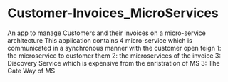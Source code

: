 # Customer-Invoices_MicroServices
An app to manage Customers and their invoices on a micro-service architecture
This application contains 4 micro-service which is communicated in a synchronous manner with the customer open feign
1: the microservice to customer them
2: the microservices of the invoice
3: Discovery Service which is expensive from the enristration of MS
3: The Gate Way of MS
